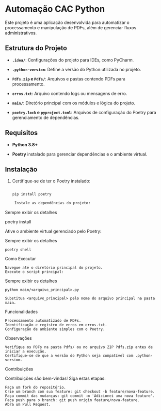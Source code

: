 # Automação CAC Python



Este projeto é uma aplicação desenvolvida para automatizar o processamento e manipulação de PDFs, além de gerenciar fluxos administrativos.



## Estrutura do Projeto



- **`.idea/`**: Configurações do projeto para IDEs, como PyCharm.

- **`.python-version`**: Define a versão do Python utilizada no projeto.

- **`Pdfs.zip` e `Pdfs/`**: Arquivos e pastas contendo PDFs para processamento.

- **`erros.txt`**: Arquivo contendo logs ou mensagens de erro.

- **`main/`**: Diretório principal com os módulos e lógica do projeto.

- **`poetry.lock` e `pyproject.toml`**: Arquivos de configuração do Poetry para gerenciamento de dependências.



## Requisitos



- **Python 3.8+**

- **Poetry** instalado para gerenciar dependências e o ambiente virtual.



## Instalação



1. Certifique-se de ter o Poetry instalado:

   ```bash

   pip install poetry

    Instale as dependências do projeto:

Sempre exibir os detalhes

poetry install

Ative o ambiente virtual gerenciado pelo Poetry:

Sempre exibir os detalhes

    poetry shell

Como Executar

    Navegue até o diretório principal do projeto.
    Execute o script principal:

Sempre exibir os detalhes

    python main/<arquivo_principal>.py

    Substitua <arquivo_principal> pelo nome do arquivo principal na pasta main.

Funcionalidades

    Processamento automatizado de PDFs.
    Identificação e registro de erros em erros.txt.
    Configuração de ambiente simples com o Poetry.

Observações

    Verifique os PDFs na pasta Pdfs/ ou no arquivo ZIP Pdfs.zip antes de iniciar a execução.
    Certifique-se de que a versão do Python seja compatível com .python-version.

Contribuições

Contribuições são bem-vindas! Siga estas etapas:

    Faça um fork do repositório.
    Crie um branch com sua feature: git checkout -b feature/nova-feature.
    Faça commit das mudanças: git commit -m 'Adicionei uma nova feature'.
    Faça push para o branch: git push origin feature/nova-feature.
    Abra um Pull Request.
